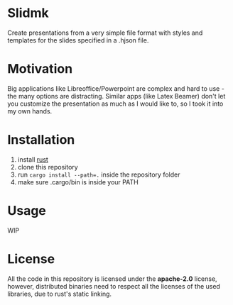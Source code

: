 # Slidmk

Create presentations from a very simple file format
with styles and templates for the slides specified in a .hjson file.

# Motivation

Big applications like Libreoffice/Powerpoint are complex and
hard to use - the many options are distracting.
Similar apps (like Latex Beamer) don't let you customize the 
presentation as much as I would like to, so I took it into my own hands.

# Installation

1. install [rust](https://www.rust-lang.org/tools/install)
1. clone this repository
1. run `cargo install --path=.` inside the repository folder
1. make sure .cargo/bin is inside your PATH

# Usage

WIP

# License

All the code in this repository is licensed under the **apache-2.0** license,
however, distributed binaries need to respect all the licenses of the used libraries,
due to rust's static linking.
